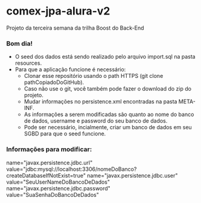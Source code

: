 # comex-jpa-alura-v2
Projeto da terceira semana da trilha Boost do Back-End

### Bom dia!
- O seed dos dados está sendo realizado pelo arquivo import.sql na pasta resources.
- Para que a aplicação funcione é necessário:
  - Clonar esse repositório usando o path HTTPS (git clone pathCopiadoDoGitHub).
  - Caso não use o git, você também pode fazer o download do zip do projeto.    
  - Mudar informações no persistence.xml encontradas na pasta META-INF.
  - As informações a serem modificadas são quanto ao nome do banco de dados, username e password do seu banco de dados.
  - Pode ser necessário, incialmente, criar um banco de dados em seu SGBD para que o seed funcione.

    
 ### Informações para modificar:
  name="javax.persistence.jdbc.url" value="jdbc:mysql://localhost:3306/nomeDoBanco?createDatabaseIfNotExist=true"
  name="javax.persistence.jdbc.user" value="SeuUserNameDoBancoDeDados"
  name="javax.persistence.jdbc.password" value="SuaSenhaDoBancoDeDados"

